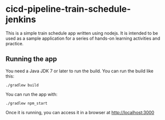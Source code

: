 # cicd-pipeline-train-schedule-jenkins

This is a simple train schedule app written using nodejs. It is intended to be used as a sample application for a series of hands-on learning activities and practice.

## Running the app

You need a Java JDK 7 or later to run the build. You can run the build like this:

    ./gradlew build

You can run the app with:

    ./gradlew npm_start

Once it is running, you can access it in a browser at [http://localhost:3000](http://localhost:3000)

